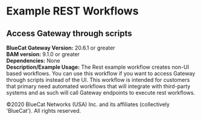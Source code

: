 # **Example REST Workflows**
## Access Gateway through scripts

**BlueCat Gateway Version:** 20.6.1 or greater <br/>
**BAM version:** 9.1.0 or greater <br/>
**Dependencies:** None <br/>
**Description/Example Usage:** The Rest example workflow creates non-UI based workflows. You can use this workflow if you want to access Gateway through scripts instead of the UI. This workflow is intended for customers that primary need automated workflows that will integrate with third-party systems and as such will call Gateway endpoints to execute rest workflows.

©2020 BlueCat Networks (USA) Inc. and its affiliates (collectively 'BlueCat'). All rights reserved.
